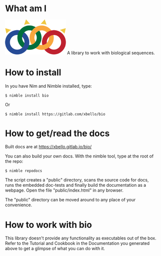 What am I
=========

<img src="media/logo.svg" width="200" />
A library to work with biological sequences.

How to install
==============

In you have Nim and Nimble installed, type:

    $ nimble install bio

Or

    $ nimble install https://gitlab.com/xbello/bio

How to get/read the docs
========================

Built docs are at https://xbello.gitlab.io/bio/

You can also build your own docs.  With the nimble tool, type at the root of
the repo:

    $ nimble repodocs

The script creates a "public" directory, scans the source code for docs,
runs the embedded doc-tests and finally build the documentation as a webpage.
Open the file "public/index.html" in any browser.

The "public" directory can be moved around to any place of your convenience.

How to work with bio
====================

This library doesn't provide any functionality as executables out of the box.
Refer to the Tutorial and Cookbook in the Documentation you generated above to
get a glimpse of what you can do with it.

